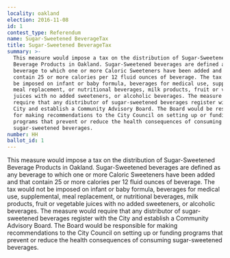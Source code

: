 ```yaml
---
locality: oakland
election: 2016-11-08
id: 1
contest_type: Referendum
name: Sugar-Sweetened BeverageTax
title: Sugar-Sweetened BeverageTax
summary: >-
  This measure would impose a tax on the distribution of Sugar-Sweetened
  Beverage Products in Oakland. Sugar-Sweetened beverages are defined as any
  beverage to which one or more Caloric Sweeteners have been added and that
  contain 25 or more calories per 12 fluid ounces of beverage. The tax would not
  be imposed on infant or baby formula, beverages for medical use, supplemental,
  meal replacement, or nutritional beverages, milk products, fruit or vegetable
  juices with no added sweeteners, or alcoholic beverages. The measure would
  require that any distributor of sugar-sweetened beverages register with the
  City and establish a Community Advisory Board. The Board would be responsible
  for making recommendations to the City Council on setting up or funding
  programs that prevent or reduce the health consequences of consuming
  sugar-sweetened beverages.
number: HH
ballot_id: 1
---
```

This measure would impose a tax on the distribution of Sugar-Sweetened Beverage Products in Oakland. Sugar-Sweetened beverages are defined as any beverage to which one or more Caloric Sweeteners have been added and that contain 25 or more calories per 12 fluid ounces of beverage. The tax would not be imposed on infant or baby formula, beverages for medical use, supplemental, meal replacement, or nutritional beverages, milk products, fruit or vegetable juices with no added sweeteners, or alcoholic beverages. The measure would require that any distributor of sugar-sweetened beverages register with the City and establish a Community Advisory Board. The Board would be responsible for making recommendations to the City Council on setting up or funding programs that prevent or reduce the health consequences of consuming sugar-sweetened beverages.
